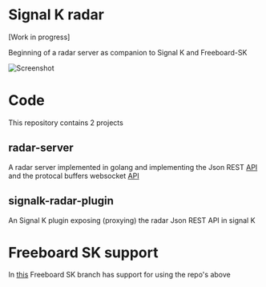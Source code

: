# Signal K radar

[Work in progress]

Beginning of a radar server as companion to Signal K and Freeboard-SK

![Screenshot](./doc/img/screenshot-1.png)

# Code
This repository contains 2 projects

## radar-server
A radar server implemented in golang and implementing the Json REST [API](signalk-radar-plugin/openApi.json) and the protocal buffers websocket [API](radar-server/radar/schema/RadarMessage.proto)
## signalk-radar-plugin
An Signal K plugin exposing (proxying) the radar Json REST API in signal K

# Freeboard SK support
In [this](https://github.com/wdantuma/freeboard-sk/tree/radar-support) Freeboard SK branch has support for using the repo's above